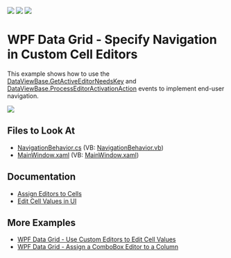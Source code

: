 <!-- default badges list -->
![](https://img.shields.io/endpoint?url=https://codecentral.devexpress.com/api/v1/VersionRange/156877627/21.1.5%2B)
[![](https://img.shields.io/badge/Open_in_DevExpress_Support_Center-FF7200?style=flat-square&logo=DevExpress&logoColor=white)](https://supportcenter.devexpress.com/ticket/details/T830500)
[![](https://img.shields.io/badge/📖_How_to_use_DevExpress_Examples-e9f6fc?style=flat-square)](https://docs.devexpress.com/GeneralInformation/403183)
<!-- default badges end -->
# WPF Data Grid - Specify Navigation in Custom Cell Editors

This example shows how to use the [DataViewBase.GetActiveEditorNeedsKey](https://docs.devexpress.com/WPF/DevExpress.Xpf.Grid.DataViewBase.GetActiveEditorNeedsKey) and [DataViewBase.ProcessEditorActivationAction](https://docs.devexpress.com/WPF/DevExpress.Xpf.Grid.DataViewBase.ProcessEditorActivationAction) events to implement end-user navigation.

![](https://docs.devexpress.com/WPF/images/process-editor-activation-action.gif?v=22.1)

<!-- default file list -->

## Files to Look At

* [NavigationBehavior.cs](./CS/NavigationBehavior.cs) (VB: [NavigationBehavior.vb](./VB/NavigationBehavior.vb))
* [MainWindow.xaml](./CS/MainWindow.xaml) (VB: [MainWindow.xaml](./VB/MainWindow.xaml))

<!-- default file list end -->

## Documentation

* [Assign Editors to Cells](https://docs.devexpress.com/WPF/401011/controls-and-libraries/data-grid/data-editing-and-validation/modify-cell-values/assign-an-editor-to-a-cell)
* [Edit Cell Values in UI](https://docs.devexpress.com/WPF/6606/controls-and-libraries/data-grid/data-editing-and-validation/modify-cell-values/inplace-editors)

## More Examples

* [WPF Data Grid - Use Custom Editors to Edit Cell Values](https://github.com/DevExpress-Examples/how-to-use-custom-editors-to-edit-cell-values-e1596)
* [WPF Data Grid - Assign a ComboBox Editor to a Column](https://github.com/DevExpress-Examples/wpf-data-grid-assign-combobox-editor-to-column)
